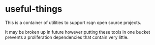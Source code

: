# useful-things
This is a container of utilities to support rsqn open source projects.

It may be broken up in future however putting these tools in one bucket prevents a proliferation dependencies that contain very little.


